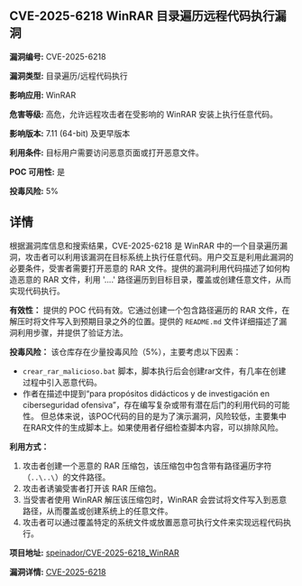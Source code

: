 ## CVE-2025-6218 WinRAR 目录遍历远程代码执行漏洞

**漏洞编号:** CVE-2025-6218

**漏洞类型:** 目录遍历/远程代码执行

**影响应用:** WinRAR

**危害等级:** 高危，允许远程攻击者在受影响的 WinRAR 安装上执行任意代码。

**影响版本:** 7.11 (64-bit) 及更早版本

**利用条件:** 目标用户需要访问恶意页面或打开恶意文件。

**POC 可用性:** 是

**投毒风险:** 5%

## 详情

根据漏洞库信息和搜索结果，CVE-2025-6218 是 WinRAR 中的一个目录遍历漏洞，攻击者可以利用该漏洞在目标系统上执行任意代码。用户交互是利用此漏洞的必要条件，受害者需要打开恶意的 RAR 文件。提供的漏洞利用代码描述了如何构造恶意的 RAR 文件，利用 '..\..\' 路径遍历到目标目录，覆盖或创建任意文件，从而实现代码执行。

**有效性：**
提供的 POC 代码有效。它通过创建一个包含路径遍历的 RAR 文件，在解压时将文件写入到预期目录之外的位置。提供的 `README.md` 文件详细描述了漏洞利用步骤，并提供了验证方法。

**投毒风险：**
该仓库存在少量投毒风险（5%），主要考虑以下因素：
*   `crear_rar_malicioso.bat` 脚本，脚本执行后会创建rar文件，有几率在创建过程中引入恶意代码。
*   作者在描述中提到“para propósitos didácticos y de investigación en ciberseguridad ofensiva”，存在编写复杂或带有潜在后门的利用代码的可能性。
但总体来说，该POC代码的目的是为了演示漏洞，风险较低，主要集中在RAR文件的生成脚本上。如果使用者仔细检查脚本内容，可以排除风险。

**利用方式：**
1.  攻击者创建一个恶意的 RAR 压缩包，该压缩包中包含带有路径遍历字符（`..\..\`）的文件路径。
2.  攻击者诱骗受害者打开该 RAR 压缩包。
3.  当受害者使用 WinRAR 解压该压缩包时，WinRAR 会尝试将文件写入到恶意路径，从而覆盖或创建系统上的任意文件。
4.  攻击者可以通过覆盖特定的系统文件或放置恶意可执行文件来实现远程代码执行。

**项目地址:** [speinador/CVE-2025-6218_WinRAR](https://github.com/speinador/CVE-2025-6218_WinRAR)

**漏洞详情:** [CVE-2025-6218](https://nvd.nist.gov/vuln/detail/CVE-2025-6218)
